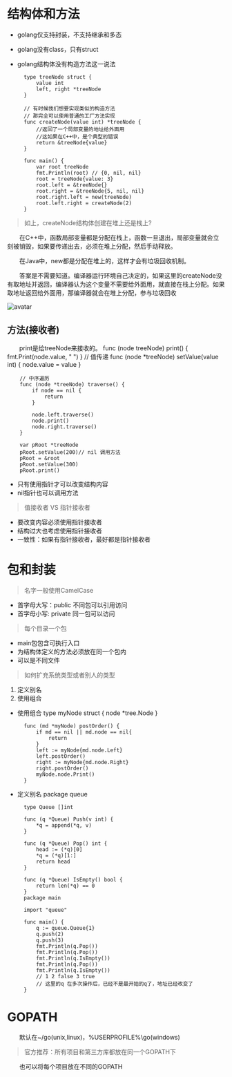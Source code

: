 # 结构体和方法
- golang仅支持封装，不支持继承和多态
- golang没有class，只有struct
- golang结构体没有构造方法这一说法

		type treeNode struct {
		    value int
		    left, right *treeNode
		}
		
		// 有时候我们想要实现类似的构造方法
		// 那完全可以使用普通的工厂方法实现
		func createNode(value int) *treeNode {
		    //返回了一个局部变量的地址给外面用
		    //这如果在C++中，是个典型的错误
		    return &treeNode{value}
		}
		
		func main() {
		    var root treeNode
		    fmt.Println(root) // {0, nil, nil}
		    root = treeNode{value: 3}
		    root.left = &treeNode{}
		    root.right = &treeNode{5, nil, nil}
		    root.right.left = new(treeNode)
		    root.left.right = createNode(2)
		}

> 如上，createNode结构体创建在堆上还是栈上?

&emsp;&emsp;在C++中，函数局部变量都是分配在栈上，函数一旦退出，局部变量就会立刻被销毁，如果要传递出去，必须在堆上分配，然后手动释放。

&emsp;&emsp;在Java中，new都是分配在堆上的，这样才会有垃圾回收机制。

&emsp;&emsp;答案是不需要知道。编译器运行环境自己决定的，如果这里的createNode没有取地址并返回，编译器认为这个变量不需要给外面用，就直接在栈上分配。如果取地址返回给外面用，那编译器就会在堆上分配，参与垃圾回收

![avatar](https://cdn.jsdelivr.net/gh/facedamon/MarkDownPhotos@master/golang/tree结构.png)

## 方法(接收者)

&emsp;&emsp;print是给treeNode来接收的。
		func (node treeNode) print() {
		    fmt.Print(node.value, " ")
		}
		// 值传递
		func (node *treeNode) setValue(value int) {
		    node.value = value
		}
		
		// 中序遍历
		func (node *treeNode) traverse() {
		    if node == nil {
		        return
		    }
		
		    node.left.traverse()
		    node.print()
		    node.right.traverse()
		}
		
		var pRoot *treeNode
		pRoot.setValue(200)// nil 调用方法
		pRoot = &root
		pRoot.setValue(300)
		pRoot.print()
		
		
- 只有使用指针才可以改变结构内容
- nil指针也可以调用方法

> 值接收者 VS 指针接收者

- 要改变内容必须使用指针接收者
- 结构过大也考虑使用指针接收者
- 一致性：如果有指针接收者，最好都是指针接收者

# 包和封装

> 名字一般使用CamelCase

- 首字母大写：public    不同包可以引用访问
- 首字母小写: private   同一包可以访问

> 每个目录一个包

- main包包含可执行入口
- 为结构体定义的方法必须放在同一个包内
- 可以是不同文件

> 如何扩充系统类型或者别人的类型

1. 定义别名
2. 使用组合

- 使用组合
		type myNode struct {
		    node *tree.Node
		}
		
		func (md *myNode) postOrder() {
		    if md == nil || md.node == nil{
		        return
		    }
		    left := myNode{md.node.Left}
		    left.postOrder()
		    right := myNode{md.node.Right}
		    right.postOrder()
		    myNode.node.Print()
		}

- 定义别名
		package queue
		
		type Queue []int
		
		func (q *Queue) Push(v int) {
		    *q = append(*q, v)
		}
		
		func (q *Queue) Pop() int {
		    head := (*q)[0]
		    *q = (*q)[1:]
		    return head
		}
		
		func (q *Queue) IsEmpty() bool {
		    return len(*q) == 0
		}
		package main
		
		import "queue"
		
		func main() {
		    q := queue.Queue{1}
		    q.push(2)
		    q.push(3)
		    fmt.Println(q.Pop())
		    fmt.Println(q.Pop())
		    fmt.Println(q.IsEmpty())
		    fmt.Println(q.Pop())
		    fmt.Println(q.IsEmpty())
		    // 1 2 false 3 true
		    // 这里的q 在多次操作后，已经不是最开始的q了，地址已经改变了
		}
# GOPATH
&emsp;&emsp;默认在~/go(unix,linux)，%USERPROFILE%\go(windows)

> 官方推荐：所有项目和第三方库都放在同一个GOPATH下

&emsp;&emsp;也可以将每个项目放在不同的GOPATH
